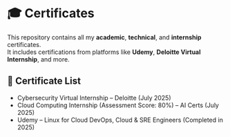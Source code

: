 # 🎓 Certificates

This repository contains all my **academic**, **technical**, and **internship** certificates.  
It includes certifications from platforms like **Udemy**, **Deloitte Virtual Internship**, and more.

## 📜 Certificate List

- Cybersecurity Virtual Internship – Deloitte (July 2025)
- Cloud Computing Internship (Assessment Score: 80%) – AI Certs (July 2025)
- Udemy – Linux for Cloud DevOps, Cloud & SRE Engineers (Completed in 2025)

